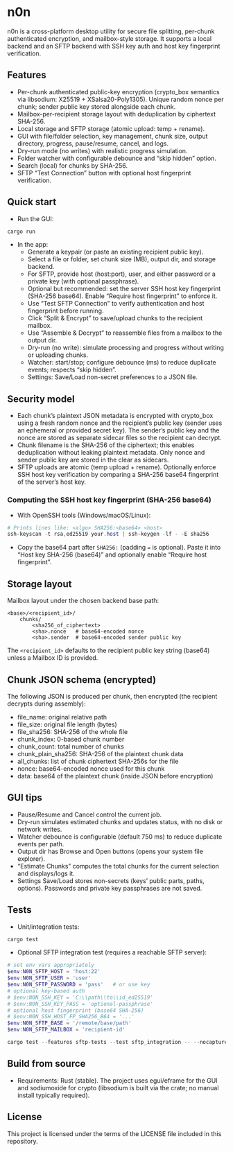 # n0n

n0n is a cross-platform desktop utility for secure file splitting, per-chunk authenticated encryption, and mailbox-style storage. It supports a local backend and an SFTP backend with SSH key auth and host key fingerprint verification.

## Features

- Per-chunk authenticated public-key encryption (crypto_box semantics via libsodium: X25519 + XSalsa20-Poly1305). Unique random nonce per chunk; sender public key stored alongside each chunk.
- Mailbox-per-recipient storage layout with deduplication by ciphertext SHA-256.
- Local storage and SFTP storage (atomic upload: temp + rename).
- GUI with file/folder selection, key management, chunk size, output directory, progress, pause/resume, cancel, and logs.
- Dry-run mode (no writes) with realistic progress simulation.
- Folder watcher with configurable debounce and “skip hidden” option.
- Search (local) for chunks by SHA-256.
- SFTP “Test Connection” button with optional host fingerprint verification.

## Quick start

- Run the GUI:

```powershell
cargo run
```

- In the app:
	- Generate a keypair (or paste an existing recipient public key).
	- Select a file or folder, set chunk size (MB), output dir, and storage backend.
	- For SFTP, provide host (host:port), user, and either password or a private key (with optional passphrase).
	- Optional but recommended: set the server SSH host key fingerprint (SHA-256 base64). Enable “Require host fingerprint” to enforce it.
	- Use “Test SFTP Connection” to verify authentication and host fingerprint before running.
	- Click “Split & Encrypt” to save/upload chunks to the recipient mailbox.
	- Use “Assemble & Decrypt” to reassemble files from a mailbox to the output dir.
	- Dry-run (no write): simulate processing and progress without writing or uploading chunks.
	- Watcher: start/stop; configure debounce (ms) to reduce duplicate events; respects “skip hidden”.
	- Settings: Save/Load non-secret preferences to a JSON file.

## Security model

- Each chunk’s plaintext JSON metadata is encrypted with crypto_box using a fresh random nonce and the recipient’s public key (sender uses an ephemeral or provided secret key). The sender’s public key and the nonce are stored as separate sidecar files so the recipient can decrypt.
- Chunk filename is the SHA-256 of the ciphertext; this enables deduplication without leaking plaintext metadata. Only nonce and sender public key are stored in the clear as sidecars.
- SFTP uploads are atomic (temp upload + rename). Optionally enforce SSH host key verification by comparing a SHA-256 base64 fingerprint of the server’s host key.

### Computing the SSH host key fingerprint (SHA-256 base64)

- With OpenSSH tools (Windows/macOS/Linux):

```powershell
# Prints lines like: <algo> SHA256:<base64> <host>
ssh-keyscan -t rsa,ed25519 your.host | ssh-keygen -lf - -E sha256
```

- Copy the base64 part after `SHA256:` (padding `=` is optional). Paste it into “Host key SHA-256 (base64)” and optionally enable “Require host fingerprint”.

## Storage layout

Mailbox layout under the chosen backend base path:

```
<base>/<recipient_id>/
	chunks/
		<sha256_of_ciphertext>
		<sha>.nonce   # base64-encoded nonce
		<sha>.sender  # base64-encoded sender public key
```

The `<recipient_id>` defaults to the recipient public key string (base64) unless a Mailbox ID is provided.

## Chunk JSON schema (encrypted)

The following JSON is produced per chunk, then encrypted (the recipient decrypts during assembly):

- file_name: original relative path
- file_size: original file length (bytes)
- file_sha256: SHA-256 of the whole file
- chunk_index: 0-based chunk number
- chunk_count: total number of chunks
- chunk_plain_sha256: SHA-256 of the plaintext chunk data
- all_chunks: list of chunk ciphertext SHA-256s for the file
- nonce: base64-encoded nonce used for this chunk
- data: base64 of the plaintext chunk (inside JSON before encryption)

## GUI tips

- Pause/Resume and Cancel control the current job.
- Dry-run simulates estimated chunks and updates status, with no disk or network writes.
- Watcher debounce is configurable (default 750 ms) to reduce duplicate events per path.
- Output dir has Browse and Open buttons (opens your system file explorer).
- “Estimate Chunks” computes the total chunks for the current selection and displays/logs it.
- Settings Save/Load stores non-secrets (keys’ public parts, paths, options). Passwords and private key passphrases are not saved.

## Tests

- Unit/integration tests:

```powershell
cargo test
```

- Optional SFTP integration test (requires a reachable SFTP server):

```powershell
# set env vars appropriately
$env:N0N_SFTP_HOST = 'host:22'
$env:N0N_SFTP_USER = 'user'
$env:N0N_SFTP_PASSWORD = 'pass'   # or use key
# optional key-based auth
# $env:N0N_SSH_KEY = 'C:\\path\\to\\id_ed25519'
# $env:N0N_SSH_KEY_PASS = 'optional-passphrase'
# optional host fingerprint (base64 SHA-256)
# $env:N0N_SSH_HOST_FP_SHA256_B64 = '...'
$env:N0N_SFTP_BASE = '/remote/base/path'
$env:N0N_SFTP_MAILBOX = 'recipient-id'

cargo test --features sftp-tests --test sftp_integration -- --nocapture
```

## Build from source

- Requirements: Rust (stable). The project uses egui/eframe for the GUI and sodiumoxide for crypto (libsodium is built via the crate; no manual install typically required).

## License

This project is licensed under the terms of the LICENSE file included in this repository.
